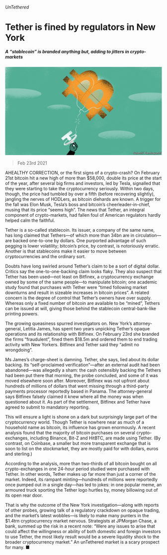 ###### UnTethered

# Tether is fined by regulators in New York 

##### A “stablecoin” is branded anything but, adding to jitters in crypto-markets 

![image](images/20210227_fnd002.jpg) 

> Feb 23rd 2021 


AHEALTHY CORRECTION, or the first signs of a crypto-crash? On February 21st bitcoin hit a new high of more than $58,000, double its price at the start of the year, after several big firms and investors, led by Tesla, signalled that they were starting to take the cryptocurrency seriously. Within two days, though, the price had tumbled by over a fifth (before recovering slightly), jangling the nerves of HODLers, as bitcoin diehards are known. A trigger for the fall was Elon Musk, Tesla’s boss and bitcoin’s cheerleader-in-chief, musing that its price “seems high”. The news that Tether, an integral component of crypto-markets, had fallen foul of American regulators hardly helped calm the faithful.


Tether is a so-called stablecoin. Its issuer, a company of the same name, has long claimed that Tethers—of which more than 34bn are in circulation—are backed one-to-one by dollars. One purported advantage of such pegging is lower volatility; bitcoin’s price, by contrast, is notoriously erratic. Another is that stablecoins make it easier to move between cryptocurrencies and the ordinary sort.



Doubts have long swirled around Tether’s claim to be a sort of digital dollar. Critics say the one-to-one-backing claim looks flaky. They also suspect that Tether has been used—not least on Bitfinex, a cryptocurrency exchange owned by some of the same people—to manipulate bitcoin; one academic study found that purchases with Tether were “timed following market downturns and result in sizeable increases in bitcoin prices”. A related concern is the degree of control that Tether’s owners have over supply. Whereas only a fixed number of bitcoin are available to be “mined”, Tethers can be issued at will, giving those behind the stablecoin central-bank-like printing powers.




The growing queasiness spurred investigators on. New York’s attorney-general, Letitia James, has spent two years unpicking Tether’s opaque operations and its relationship with Bitfinex. On February 23rd she branded the firms “fraudulent”, fined them $18.5m and ordered them to end trading activity with New Yorkers. Bitfinex and Tether said they “admit no wrongdoing”.


Ms James’s charge-sheet is damning. Tether, she says, lied about its dollar backing. Its “self-proclaimed verification”—after an external audit had been abandoned—was allegedly a sham: the cash ostensibly backing the Tethers had been put there that morning, the probe concluded, and some of it was moved elsewhere soon after. Moreover, Bitfinex was not upfront about hundreds of millions of dollars that went missing through a third-party payments processor reportedly based in Panama. The attorney-general says Bitfinex falsely claimed it knew where all the money was when questioned about it. As part of the settlement, Bitfinex and Tether have agreed to submit to mandatory reporting.


This will ensure a light is shone on a dark but surprisingly large part of the cryptocurrency world. Though Tether is nowhere near as much of a household name as bitcoin, its influence has grown enormously. A recent analysis found that the majority of bitcoin purchases on several crypto-exchanges, including Binance, Bit-Z and HitBTC, are made using Tether. (By contrast, on Coinbase, a smaller but more transparent exchange that is soon to list on the stockmarket, they are mostly paid for with dollars, euros and sterling.)


According to the analysis, more than two-thirds of all bitcoin bought on all crypto-exchanges in one 24-hour period studied were purchased with Tether. In other words, Tether makes up far more than just a corner of the market. Indeed, its rampant minting—hundreds of millions were reportedly once pumped out in a single day—has led to jokes: in one popular meme, an armoured truck sporting the Tether logo hurtles by, money billowing out of its open rear door.


That is why the outcome of the New York investigation—along with reports of other probes, growing talk of a regulatory crackdown on opaque trading, and the market’s latest wobbles—is likely to make many punters in the $1.4trn cryptocurrency market nervous. Strategists at JPMorgan Chase, a bank, summed up the risk in a recent note: “Were any issues to arise that could affect the willingness or ability of both domestic and foreign investors to use Tether, the most likely result would be a severe liquidity shock to the broader cryptocurrency market.” An unTethered market is a scary prospect for many. ■

